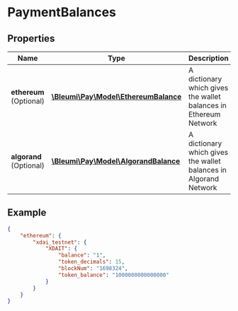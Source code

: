 # PaymentBalances

## Properties
Name | Type | Description | Notes
------------ | ------------- | ------------- | -------------
**ethereum** <br>(Optional) | [**\Bleumi\Pay\Model\EthereumBalance**](EthereumBalance.md) | A dictionary which gives the wallet balances in Ethereum Network |
**algorand** <br> (Optional)| [**\Bleumi\Pay\Model\AlgorandBalance**](AlgorandBalance.md) | A dictionary which gives the wallet balances in Algorand Network |



## Example

```json
{
    "ethereum": {
        "xdai_testnet": {
            "XDAIT": {
                "balance": "1",
                "token_decimals": 15,
                "blockNum": "1698324",
                "token_balance": "1000000000000000"
            }
        }
    }
}
```